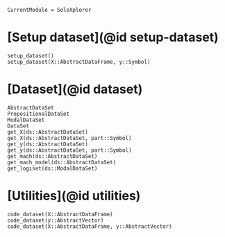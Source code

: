 ```@meta
CurrentModule = SoleXplorer
```

# [Setup dataset](@id setup-dataset)

```@docs
setup_dataset()
setup_dataset(X::AbstractDataFrame, y::Symbol)
```

# [Dataset](@id dataset)
```@docs
AbstractDataSet
PropositionalDataSet
ModalDataSet
DataSet
get_X(ds::AbstractDataSet)
get_X(ds::AbstractDataSet, part::Symbol)
get_y(ds::AbstractDataSet)
get_y(ds::AbstractDataSet, part::Symbol)
get_mach(ds::AbstractDataSet)
get_mach_model(ds::AbstractDataSet)
get_logiset(ds::ModalDataSet)
```

# [Utilities](@id utilities)
```@docs
code_dataset(X::AbstractDataFrame)
code_dataset(y::AbstractVector)
code_dataset(X::AbstractDataFrame, y::AbstractVector)
```